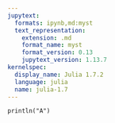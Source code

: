 ```yaml
---
jupytext:
  formats: ipynb,md:myst
  text_representation:
    extension: .md
    format_name: myst
    format_version: 0.13
    jupytext_version: 1.13.7
kernelspec:
  display_name: Julia 1.7.2
  language: julia
  name: julia-1.7
---
```


```{code-cell}
println("A")
```

```{code-cell}

```
